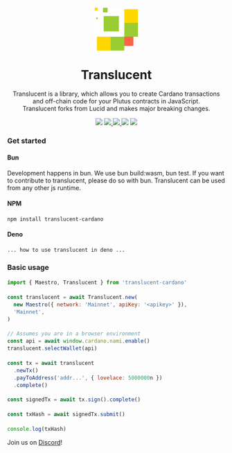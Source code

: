 <p align="center">
  <img width="100px" src="./logo/translucent.svg" align="center"/>
  <h1 align="center">Translucent</h1>
  <p align="center">Translucent is a library, which allows you to create Cardano transactions and off-chain code for your Plutus contracts in JavaScript.<br/>
  Translucent forks from Lucid and makes major breaking changes.</p>
<p align="center">
    <img src="https://img.shields.io/github/commit-activity/m/butaneprotocol/translucent?style=for-the-badge" />
    <a href="https://www.npmjs.com/package/translucent-cardano">
      <img src="https://img.shields.io/npm/v/translucent-cardano?style=for-the-badge" />
    </a>
    <a href="https://www.npmjs.com/package/translucent-cardano">
      <img src="https://img.shields.io/npm/dw/translucent-cardano?style=for-the-badge" />
    </a>
    <img src="https://img.shields.io/npm/l/translucent-cardano?style=for-the-badge" />
    <a href="https://twitter.com/butaneprotocol">
      <img src="https://img.shields.io/twitter/follow/butaneprotocol?style=for-the-badge&logo=twitter" />
    </a>
  </p>

</p>

### Get started

#### Bun

Development happens in bun. We use bun build:wasm, bun test. If you want to contribute to translucent, please do so with bun.
Translucent can be used from any other js runtime.

#### NPM

```
npm install translucent-cardano
```

#### Deno

```
... how to use translucent in deno ...
```

### Basic usage

```js
import { Maestro, Translucent } from 'translucent-cardano'

const translucent = await Translucent.new(
  new Maestro({ network: 'Mainnet', apiKey: '<apikey>' }),
  'Mainnet',
)

// Assumes you are in a browser environment
const api = await window.cardano.nami.enable()
translucent.selectWallet(api)

const tx = await translucent
  .newTx()
  .payToAddress('addr...', { lovelace: 5000000n })
  .complete()

const signedTx = await tx.sign().complete()

const txHash = await signedTx.submit()

console.log(txHash)
```

<!--
### Test

```
bun test
```

This library uses the canonical version of serialization-lib.
We import uplc via a wrapper for the aiken package.

### Build Wasm

The wrappers for uplc are a crate in this repository in the uplc folder.
The command build:wasm uses wasm-pack to build them.

```
deno task build:wasm
```

### Docs

Documentation is a work-in-progress
``` -->

Join us on [Discord](https://discord.gg/butane)!
